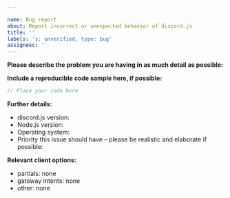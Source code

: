 ```yaml
---

name: Bug report
about: Report incorrect or unexpected behavior of discord.js
title: ''
labels: 's: unverified, type: bug'
assignees: ''
---
```

<!-- Use Discord for questions: https://discord.gg/bRCvFy9 -->

**Please describe the problem you are having in as much detail as possible:**

**Include a reproducible code sample here, if possible:**

```js
// Place your code here
```

**Further details:**

- discord.js version:
- Node.js version:
- Operating system:
- Priority this issue should have – please be realistic and elaborate if possible:

**Relevant client options:**

- partials: none
- gateway intents: none
- other: none

<!--
Remove the comment and fill out the commit hash if this applies to you:
(While it's not a requirement to test your issue on the main branch, it would make fixing the problem a lot easier for us, so please do so if possible.)

- I have also tested the issue on latest main, commit hash: `xxx`
-->
